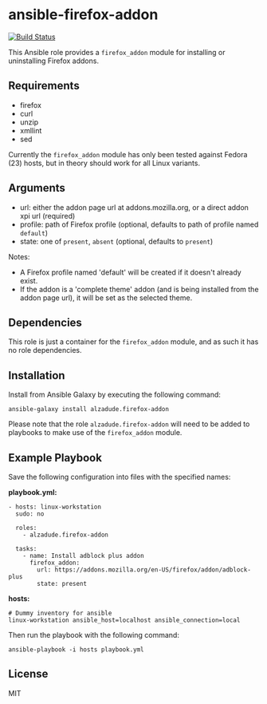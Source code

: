 ansible-firefox-addon
=====================

[![Build Status](https://travis-ci.org/alzadude/ansible-firefox-addon.svg?branch=master)](https://travis-ci.org/alzadude/ansible-firefox-addon)

This Ansible role provides a `firefox_addon` module for installing or uninstalling Firefox addons.

Requirements
------------

  - firefox
  - curl
  - unzip
  - xmllint
  - sed

Currently the `firefox_addon` module has only been tested against Fedora (23) hosts, but in theory should work for all Linux variants.

Arguments
---------

  - url: either the addon page url at addons.mozilla.org, or a direct addon xpi url (required)
  - profile: path of Firefox profile (optional, defaults to path of profile named `default`)
  - state: one of `present`, `absent` (optional, defaults to `present`)

Notes:

  - A Firefox profile named 'default' will be created if it doesn't already exist.
  - If the addon is a 'complete theme' addon (and is being installed from the addon page url), it will be set as the selected theme.

Dependencies
------------

This role is just a container for the `firefox_addon` module, and as such it has no role dependencies.

Installation
------------

Install from Ansible Galaxy by executing the following command:

```
ansible-galaxy install alzadude.firefox-addon
```

Please note that the role `alzadude.firefox-addon` will need to be added to playbooks to make use of the `firefox_addon` module.

Example Playbook
----------------

Save the following configuration into files with the specified names:

**playbook.yml:**
```
- hosts: linux-workstation
  sudo: no

  roles:
    - alzadude.firefox-addon

  tasks:
    - name: Install adblock plus addon
      firefox_addon:
        url: https://addons.mozilla.org/en-US/firefox/addon/adblock-plus
        state: present
```
**hosts:**
```
# Dummy inventory for ansible
linux-workstation ansible_host=localhost ansible_connection=local
```
Then run the playbook with the following command:
```
ansible-playbook -i hosts playbook.yml
```

License
-------

MIT

